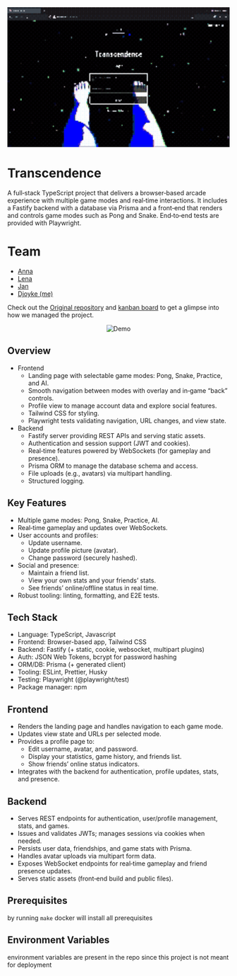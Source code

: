 <div align="center">
  <img src="demo_part_1.gif" alt="Demo" width="600"/>
</div>

# Transcendence

A full‑stack TypeScript project that delivers a browser‑based arcade experience with multiple game modes and real‑time interactions. It includes a Fastify backend with a database via Prisma and a front‑end that renders and controls game modes such as Pong and Snake. End‑to‑end tests are provided with Playwright.

# Team
* [Anna](https://github.com/akrepkov)
* [Lena](https://github.com/elenavoronin)
* [Jan](https://github.com/jmolenaa)
* [Djoyke (me)](https://github.com/DjoykeAbyah)

Check out the [Original repository](https://github.com/akrepkov/transcendence) and [kanban board](https://github.com/users/akrepkov/projects/1) to get a glimpse into how we managed the project.



<div align="center">
  <img src="demo_part_2.gif" alt="Demo" width="600"/>
</div>

## Overview

- Frontend
  - Landing page with selectable game modes: Pong, Snake, Practice, and AI.
  - Smooth navigation between modes with overlay and in‑game “back” controls.
  - Profile view to manage account data and explore social features.
  - Tailwind CSS for styling.
  - Playwright tests validating navigation, URL changes, and view state.
- Backend
  - Fastify server providing REST APIs and serving static assets.
  - Authentication and session support (JWT and cookies).
  - Real‑time features powered by WebSockets (for gameplay and presence).
  - Prisma ORM to manage the database schema and access.
  - File uploads (e.g., avatars) via multipart handling.
  - Structured logging.

## Key Features

- Multiple game modes: Pong, Snake, Practice, AI.
- Real‑time gameplay and updates over WebSockets.
- User accounts and profiles:
  - Update username.
  - Update profile picture (avatar).
  - Change password (securely hashed).
- Social and presence:
  - Maintain a friend list.
  - View your own stats and your friends’ stats.
  - See friends’ online/offline status in real time.
- Robust tooling: linting, formatting, and E2E tests.

## Tech Stack

- Language: TypeScript, Javascript
- Frontend: Browser-based app, Tailwind CSS
- Backend: Fastify (+ static, cookie, websocket, multipart plugins)
- Auth: JSON Web Tokens, bcrypt for password hashing
- ORM/DB: Prisma (+ generated client)
- Tooling: ESLint, Prettier, Husky
- Testing: Playwright (@playwright/test)
- Package manager: npm

## Frontend

- Renders the landing page and handles navigation to each game mode.
- Updates view state and URLs per selected mode.
- Provides a profile page to:
  - Edit username, avatar, and password.
  - Display your statistics, game history, and friends list.
  - Show friends’ online status indicators.
- Integrates with the backend for authentication, profile updates, stats, and presence.

## Backend

- Serves REST endpoints for authentication, user/profile management, stats, and games.
- Issues and validates JWTs; manages sessions via cookies when needed.
- Persists user data, friendships, and game stats with Prisma.
- Handles avatar uploads via multipart form data.
- Exposes WebSocket endpoints for real‑time gameplay and friend presence updates.
- Serves static assets (front‑end build and public files).

## Prerequisites

by running `make` docker will install all prerequisites

## Environment Variables

environment variables are present in the repo since this project is not meant for deployment
